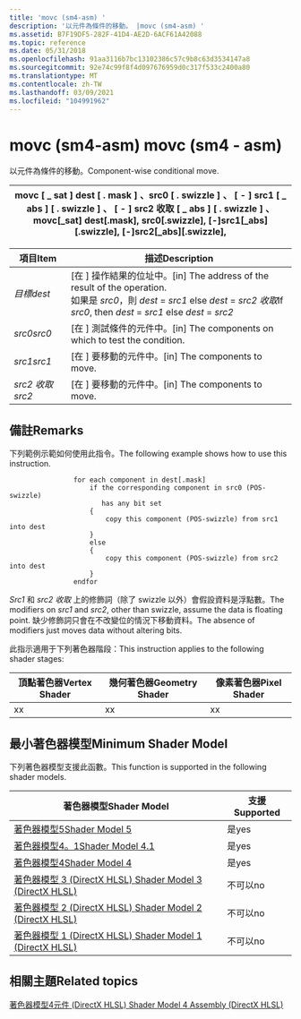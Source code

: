 ```yaml
---
title: 'movc (sm4-asm) '
description: '以元件為條件的移動。 |movc (sm4-asm) '
ms.assetid: B7F19DF5-282F-41D4-AE2D-6ACF61A42088
ms.topic: reference
ms.date: 05/31/2018
ms.openlocfilehash: 91aa3116b7bc13102386c57c9b8c63d3534147a8
ms.sourcegitcommit: 92e74c99f8f4d097676959d0c317f533c2400a80
ms.translationtype: MT
ms.contentlocale: zh-TW
ms.lasthandoff: 03/09/2021
ms.locfileid: "104991962"
---
```

# <a name="movc-sm4---asm"></a><span data-ttu-id="887c2-104">movc (sm4-asm) </span><span class="sxs-lookup"><span data-stu-id="887c2-104">movc (sm4 - asm)</span></span>

<span data-ttu-id="887c2-105">以元件為條件的移動。</span><span class="sxs-lookup"><span data-stu-id="887c2-105">Component-wise conditional move.</span></span>



| <span data-ttu-id="887c2-106">movc \[ \_ sat \] dest \[ . mask \] 、src0 \[ . swizzle \] 、 \[ - \] src1 \[ \_ abs \] \[ . swizzle \] 、 \[ - \] src2 收取 \[ \_ abs \] \[ . swizzle \] 、</span><span class="sxs-lookup"><span data-stu-id="887c2-106">movc\[\_sat\] dest\[.mask\], src0\[.swizzle\], \[-\]src1\[\_abs\]\[.swizzle\], \[-\]src2\[\_abs\]\[.swizzle\],</span></span> |
|----------------------------------------------------------------------------------------------------------------|



 



| <span data-ttu-id="887c2-107">項目</span><span class="sxs-lookup"><span data-stu-id="887c2-107">Item</span></span>                                                            | <span data-ttu-id="887c2-108">描述</span><span class="sxs-lookup"><span data-stu-id="887c2-108">Description</span></span>                                                                                                                    |
|-----------------------------------------------------------------|--------------------------------------------------------------------------------------------------------------------------------|
| <span data-ttu-id="887c2-109"><span id="dest"></span><span id="DEST"></span>*目標*</span><span class="sxs-lookup"><span data-stu-id="887c2-109"><span id="dest"></span><span id="DEST"></span>*dest*</span></span><br/> | <span data-ttu-id="887c2-110">\[在 \] 操作結果的位址中。</span><span class="sxs-lookup"><span data-stu-id="887c2-110">\[in\] The address of the result of the operation.</span></span> <br/> <span data-ttu-id="887c2-111">如果是 *src0*，則 *dest*  =  *src1* else *dest*  =  *src2 收取*</span><span class="sxs-lookup"><span data-stu-id="887c2-111">If *src0*, then *dest* = *src1* else *dest* = *src2*</span></span><br/> |
| <span data-ttu-id="887c2-112"><span id="src0"></span><span id="SRC0"></span>*src0*</span><span class="sxs-lookup"><span data-stu-id="887c2-112"><span id="src0"></span><span id="SRC0"></span>*src0*</span></span><br/> | <span data-ttu-id="887c2-113">\[在 \] 測試條件的元件中。</span><span class="sxs-lookup"><span data-stu-id="887c2-113">\[in\] The components on which to test the condition.</span></span><br/>                                                               |
| <span data-ttu-id="887c2-114"><span id="src1"></span><span id="SRC1"></span>*src1*</span><span class="sxs-lookup"><span data-stu-id="887c2-114"><span id="src1"></span><span id="SRC1"></span>*src1*</span></span><br/> | <span data-ttu-id="887c2-115">\[在 \] 要移動的元件中。</span><span class="sxs-lookup"><span data-stu-id="887c2-115">\[in\] The components to move.</span></span> <br/>                                                                                     |
| <span data-ttu-id="887c2-116"><span id="src2"></span><span id="SRC2"></span>*src2 收取*</span><span class="sxs-lookup"><span data-stu-id="887c2-116"><span id="src2"></span><span id="SRC2"></span>*src2*</span></span><br/> | <span data-ttu-id="887c2-117">\[在 \] 要移動的元件中。</span><span class="sxs-lookup"><span data-stu-id="887c2-117">\[in\] The components to move.</span></span><br/>                                                                                      |



 

## <a name="remarks"></a><span data-ttu-id="887c2-118">備註</span><span class="sxs-lookup"><span data-stu-id="887c2-118">Remarks</span></span>

<span data-ttu-id="887c2-119">下列範例示範如何使用此指令。</span><span class="sxs-lookup"><span data-stu-id="887c2-119">The following example shows how to use this instruction.</span></span>

``` syntax
                for each component in dest[.mask]
                    if the corresponding component in src0 (POS-swizzle)
                       has any bit set
                    {
                        copy this component (POS-swizzle) from src1 into dest
                    }
                    else
                    {
                        copy this component (POS-swizzle) from src2 into dest
                    }
                endfor
```

<span data-ttu-id="887c2-120">*Src1* 和 *src2 收取* 上的修飾詞（除了 swizzle 以外）會假設資料是浮點數。</span><span class="sxs-lookup"><span data-stu-id="887c2-120">The modifiers on *src1* and *src2*, other than swizzle, assume the data is floating point.</span></span> <span data-ttu-id="887c2-121">缺少修飾詞只會在不改變位的情況下移動資料。</span><span class="sxs-lookup"><span data-stu-id="887c2-121">The absence of modifiers just moves data without altering bits.</span></span>

<span data-ttu-id="887c2-122">此指示適用于下列著色器階段：</span><span class="sxs-lookup"><span data-stu-id="887c2-122">This instruction applies to the following shader stages:</span></span>



| <span data-ttu-id="887c2-123">頂點著色器</span><span class="sxs-lookup"><span data-stu-id="887c2-123">Vertex Shader</span></span> | <span data-ttu-id="887c2-124">幾何著色器</span><span class="sxs-lookup"><span data-stu-id="887c2-124">Geometry Shader</span></span> | <span data-ttu-id="887c2-125">像素著色器</span><span class="sxs-lookup"><span data-stu-id="887c2-125">Pixel Shader</span></span> |
|---------------|-----------------|--------------|
| <span data-ttu-id="887c2-126">x</span><span class="sxs-lookup"><span data-stu-id="887c2-126">x</span></span>             | <span data-ttu-id="887c2-127">x</span><span class="sxs-lookup"><span data-stu-id="887c2-127">x</span></span>               | <span data-ttu-id="887c2-128">x</span><span class="sxs-lookup"><span data-stu-id="887c2-128">x</span></span>            |



 

## <a name="minimum-shader-model"></a><span data-ttu-id="887c2-129">最小著色器模型</span><span class="sxs-lookup"><span data-stu-id="887c2-129">Minimum Shader Model</span></span>

<span data-ttu-id="887c2-130">下列著色器模型支援此函數。</span><span class="sxs-lookup"><span data-stu-id="887c2-130">This function is supported in the following shader models.</span></span>



| <span data-ttu-id="887c2-131">著色器模型</span><span class="sxs-lookup"><span data-stu-id="887c2-131">Shader Model</span></span>                                              | <span data-ttu-id="887c2-132">支援</span><span class="sxs-lookup"><span data-stu-id="887c2-132">Supported</span></span> |
|-----------------------------------------------------------|-----------|
| [<span data-ttu-id="887c2-133">著色器模型5</span><span class="sxs-lookup"><span data-stu-id="887c2-133">Shader Model 5</span></span>](d3d11-graphics-reference-sm5.md)        | <span data-ttu-id="887c2-134">是</span><span class="sxs-lookup"><span data-stu-id="887c2-134">yes</span></span>       |
| [<span data-ttu-id="887c2-135">著色器模型4。1</span><span class="sxs-lookup"><span data-stu-id="887c2-135">Shader Model 4.1</span></span>](dx-graphics-hlsl-sm4.md)              | <span data-ttu-id="887c2-136">是</span><span class="sxs-lookup"><span data-stu-id="887c2-136">yes</span></span>       |
| [<span data-ttu-id="887c2-137">著色器模型4</span><span class="sxs-lookup"><span data-stu-id="887c2-137">Shader Model 4</span></span>](dx-graphics-hlsl-sm4.md)                | <span data-ttu-id="887c2-138">是</span><span class="sxs-lookup"><span data-stu-id="887c2-138">yes</span></span>       |
| [<span data-ttu-id="887c2-139">著色器模型 3 (DirectX HLSL) </span><span class="sxs-lookup"><span data-stu-id="887c2-139">Shader Model 3 (DirectX HLSL)</span></span>](dx-graphics-hlsl-sm3.md) | <span data-ttu-id="887c2-140">不可以</span><span class="sxs-lookup"><span data-stu-id="887c2-140">no</span></span>        |
| [<span data-ttu-id="887c2-141">著色器模型 2 (DirectX HLSL) </span><span class="sxs-lookup"><span data-stu-id="887c2-141">Shader Model 2 (DirectX HLSL)</span></span>](dx-graphics-hlsl-sm2.md) | <span data-ttu-id="887c2-142">不可以</span><span class="sxs-lookup"><span data-stu-id="887c2-142">no</span></span>        |
| [<span data-ttu-id="887c2-143">著色器模型 1 (DirectX HLSL) </span><span class="sxs-lookup"><span data-stu-id="887c2-143">Shader Model 1 (DirectX HLSL)</span></span>](dx-graphics-hlsl-sm1.md) | <span data-ttu-id="887c2-144">不可以</span><span class="sxs-lookup"><span data-stu-id="887c2-144">no</span></span>        |



 

## <a name="related-topics"></a><span data-ttu-id="887c2-145">相關主題</span><span class="sxs-lookup"><span data-stu-id="887c2-145">Related topics</span></span>

<dl> <dt>

[<span data-ttu-id="887c2-146">著色器模型4元件 (DirectX HLSL) </span><span class="sxs-lookup"><span data-stu-id="887c2-146">Shader Model 4 Assembly (DirectX HLSL)</span></span>](dx-graphics-hlsl-sm4-asm.md)
</dt> </dl>

 

 





